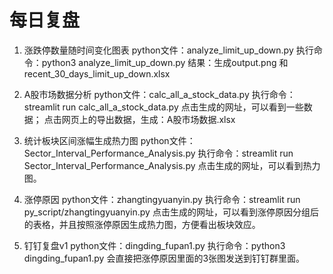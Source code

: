 # 每日复盘

1. 涨跌停数量随时间变化图表
python文件：analyze_limit_up_down.py
执行命令：python3 analyze_limit_up_down.py
结果：生成output.png 和 recent_30_days_limit_up_down.xlsx


2. A股市场数据分析
python文件：calc_all_a_stock_data.py
执行命令：streamlit run calc_all_a_stock_data.py
点击生成的网址，可以看到一些数据；
点击网页上的导出数据，生成：A股市场数据.xlsx


3. 统计板块区间涨幅生成热力图
python文件：Sector_Interval_Performance_Analysis.py
执行命令：streamlit run Sector_Interval_Performance_Analysis.py
点击生成的网址，可以看到热力图。


4. 涨停原因 
python文件：zhangtingyuanyin.py
执行命令：streamlit run py_script/zhangtingyuanyin.py
点击生成的网址，可以看到涨停原因分组后的表格，并且按照涨停原因生成热力图，方便看出板块效应。


5. 钉钉复盘v1
python文件：dingding_fupan1.py
执行命令：python3 dingding_fupan1.py
会直接把涨停原因里面的3张图发送到钉钉群里面。












